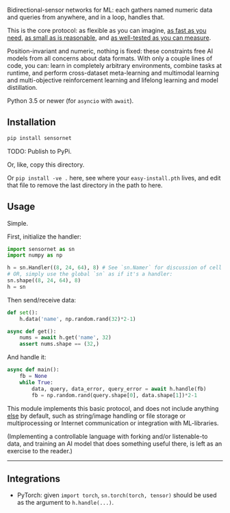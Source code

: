 Bidirectional-sensor networks for ML: each gathers named numeric data and queries from anywhere, and in a loop, handles that.

This is the core protocol: as flexible as you can imagine, [as fast as you need](https://github.com/Antipurity/sensor-network/tree/master/py/sensornet/test.py), [as small as is reasonable](https://github.com/Antipurity/sensor-network/tree/master/py/sensornet/__init__.py), and [as well-tested as you can measure](https://github.com/Antipurity/sensor-network/tree/master/py/sensornet/test.py).

Position-invariant and numeric, nothing is fixed: these constraints free AI models from all concerns about data formats. With only a couple lines of code, you can: learn in completely arbitrary environments, combine tasks at runtime, and perform cross-dataset meta-learning and multimodal learning and multi-objective reinforcement learning and lifelong learning and model distillation.

Python 3.5 or newer (for `asyncio` with `await`).

## Installation

```bash
pip install sensornet
```

TODO: Publish to PyPi.

Or, like, copy this directory.

Or `pip install -ve .` here, see where your `easy-install.pth` lives, and edit that file to remove the last directory in the path to here.

## Usage

Simple.

First, initialize the handler:

```python
import sensornet as sn
import numpy as np

h = sn.Handler((8, 24, 64), 8) # See `sn.Namer` for discussion of cell shapes.
# OR, simply use the global `sn` as if it's a handler:
sn.shape((8, 24, 64), 8)
h = sn
```

Then send/receive data:

```python
def set():
    h.data('name', np.random.rand(32)*2-1)

async def get():
    nums = await h.get('name', 32)
    assert nums.shape == (32,)
```

And handle it:

```python
async def main():
    fb = None
    while True:
        data, query, data_error, query_error = await h.handle(fb)
        fb = np.random.rand(query.shape[0], data.shape[1])*2-1
```

This module implements this basic protocol, and does not include anything [else](https://github.com/Antipurity/sensor-network/tree/master/docs/ROADMAP.md) by default, such as string/image handling or file storage or multiprocessing or Internet communication or integration with ML-libraries.

(Implementing a controllable language with forking and/or listenable-to data, and training an AI model that does something useful there, is left as an exercise to the reader.)

---

## Integrations

- PyTorch: given `import torch`, `sn.torch(torch, tensor)` should be used as the argument to `h.handle(...)`.